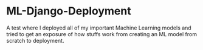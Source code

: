 # ML-Django-Deployment

A test where I deployed all of my important Machine Learning models and tried to get an exposure of how stuffs work from creating an ML model from scratch to deployment.
